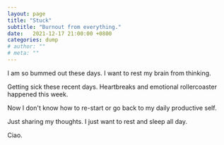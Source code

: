 ```yaml
---
layout: page
title: "Stuck"
subtitle: "Burnout from everything."
date:   2021-12-17 21:00:00 +0800
categories: dump
# author: ""
# meta: ""
---
```


I am so bummed out these days. I want to rest my brain from thinking. 

Getting sick these recent days. Heartbreaks and emotional rollercoaster happened this week.

Now I don't know how to re-start or go back to my daily productive self.

Just sharing my thoughts. I just want to rest and sleep all day.

Ciao.